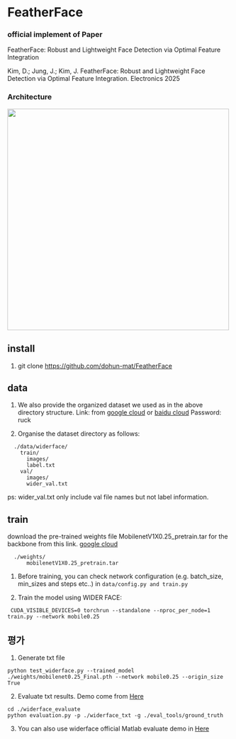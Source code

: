 # FeatherFace

### official implement of Paper
FeatherFace: Robust and Lightweight Face Detection via Optimal Feature Integration

Kim, D.; Jung, J.; Kim, J. FeatherFace: Robust and Lightweight Face Detection via Optimal Feature Integration. Electronics 2025

### Architecture
<img src="https://github.com/user-attachments/assets/62817c49-afeb-4254-91a1-fe78261f50f2" width="500">


## install
1. git clone https://github.com/dohun-mat/FeatherFace

## data
1. We also provide the organized dataset we used as in the above directory structure.
Link: from [google cloud](https://drive.google.com/open?id=11UGV3nbVv1x9IC--_tK3Uxf7hA6rlbsS) or [baidu cloud](https://pan.baidu.com/s/1jIp9t30oYivrAvrgUgIoLQ) Password: ruck

2. Organise the dataset directory as follows:
```Shell
  ./data/widerface/
    train/
      images/
      label.txt
    val/
      images/
      wider_val.txt
```
ps: wider_val.txt only include val file names but not label information.

## train
download the pre-trained weights file MobilenetV1X0.25_pretrain.tar for the backbone from this link. [google cloud](https://drive.google.com/open?id=1oZRSG0ZegbVkVwUd8wUIQx8W7yfZ_ki1) 
```Shell
  ./weights/
      mobilenetV1X0.25_pretrain.tar
```
1. Before training, you can check network configuration (e.g. batch_size, min_sizes and steps etc..) in
   ```data/config.py and train.py```

2. Train the model using WIDER FACE:
  ```Shell
   CUDA_VISIBLE_DEVICES=0 torchrun --standalone --nproc_per_node=1 train.py --network mobile0.25
  ```


## 평가
1. Generate txt file
```Shell
python test_widerface.py --trained_model ./weights/mobilenet0.25_Final.pth --network mobile0.25 --origin_size True
```
2. Evaluate txt results. Demo come from [Here](https://github.com/wondervictor/WiderFace-Evaluation)  
```Shell
cd ./widerface_evaluate
python evaluation.py -p ./widerface_txt -g ./eval_tools/ground_truth
```
3. You can also use widerface official Matlab evaluate demo in [Here](http://mmlab.ie.cuhk.edu.hk/projects/WIDERFace/WiderFace_Results.html)  


